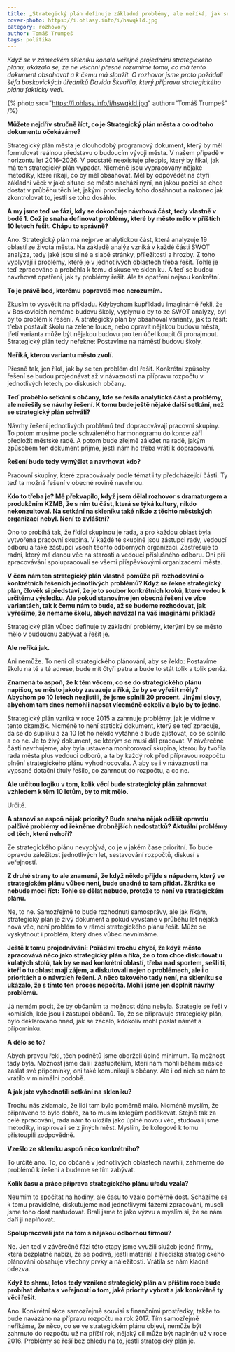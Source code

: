 ```yaml
---
title: „Strategický plán definuje základní problémy, ale neříká, jak se mají řešit,“ vysvětluje tajemník boskovického úřadu David Škvařil
cover-photo: https://i.ohlasy.info/i/hswqkld.jpg
category: rozhovory
author: Tomáš Trumpeš
tags: politika
---
```


*Když se v zámeckém skleníku konalo veřejné projednání strategického plánu, ukázalo se, že ne všichni přesně rozumíme tomu, co má tento dokument obsahovat a k čemu má sloužit. O rozhovor jsme proto požádali šéfa boskovických úředníků Davida Škvařila, který přípravu strategického plánu fakticky vedl.*

{% photo src="https://i.ohlasy.info/i/hswqkld.jpg" author="Tomáš Trumpeš" /%}

**Můžete nejdřív stručně říct, co je Strategický plán města a co od toho dokumentu očekáváme?**

Strategický plán města je dlouhodobý programový dokument, který by měl formulovat reálnou představu o budoucím vývoji města. V našem případě v horizontu let 2016–2026. V podstatě neexistuje předpis, který by říkal, jak má ten strategický plán vypadat. Nicméně jsou vypracovány nějaké metodiky, které říkají, co by měl obsahovat. Měl by odpovědět na čtyři základní věci: v jaké situaci se město nachází nyní, na jakou pozici se chce dostat v průběhu těch let, jakými prostředky toho dosáhnout a nakonec jak zkontrolovat to, jestli se toho dosáhlo.
 
**A my jsme teď ve fázi, kdy se dokončuje návrhová část, tedy vlastně v bodě 1. Což je snaha definovat problémy, které by město mělo v příštích 10 letech řešit. Chápu to správně?**

Ano. Strategický plán má nejprve analytickou část, která analyzuje 19 oblastí ze života města. Na základě analýz vzniká v každé části SWOT analýza, tedy jaké jsou silné a slabé stránky, příležitosti a hrozby. Z toho vyplývají i problémy, které je v jednotlivých oblastech třeba řešit. Tohle je teď zpracováno a proběhla k tomu diskuse ve skleníku. A teď se budou navrhovat opatření, jak ty problémy řešit. Ale ta opatření nejsou konkrétní.

**To je právě bod, kterému popravdě moc nerozumím.**

Zkusím to vysvětlit na příkladu. Kdybychom kupříkladu imaginárně řekli, že v Boskovicích nemáme budovu školy, vyplynulo by to ze SWOT analýzy, byl by to problém k řešení. A strategický plán by obsahoval varianty, jak to řešit: třeba postavit školu na zelené louce, nebo opravit nějakou budovu města, třetí varianta může být nějakou budovu pro ten účel koupit či pronajmout. Strategický plán tedy neřekne: Postavíme na náměstí budovu školy.

**Neříká, kterou variantu město zvolí.**

Přesně tak, jen říká, jak by se ten problém dal řešit. Konkrétní způsoby řešení se budou projednávat až v návaznosti na přípravu rozpočtu v jednotlivých letech, po diskusích občany.

**Teď proběhlo setkání s občany, kde se řešila analytická část a problémy, ale neřešily se návrhy řešení. K tomu bude ještě nějaké další setkání, než se strategický plán schválí?**

Návrhy řešení jednotlivých problémů teď dopracovávají pracovní skupiny. To potom musíme podle schváleného harmonogramu do konce září předložit městské radě. A potom bude zřejmě záležet na radě, jakým způsobem ten dokument přijme, jestli nám ho třeba vrátí k dopracování.

**Řešení bude tedy vymýšlet a navrhovat kdo?**

Pracovní skupiny, které zpracovávaly podle témat i ty předcházející části. Ty teď ta možná řešení v obecné rovině navrhnou.

**Kdo to třeba je? Mě překvapilo, když jsem dělal rozhovor s dramaturgem a produkčním KZMB, že s ním tu část, která se týká kultury, nikdo nekonzultoval. Na setkání na skleníku také nikdo z těchto městských organizací nebyl. Není to zvláštní?**

Ono to probíhá tak, že řídící skupinou je rada, a pro každou oblast byla vytvořena pracovní skupina. V každé té skupině jsou zástupci rady, vedoucí odboru a také zástupci všech těchto odborných organizací. Zastřešuje to radní, který má danou věc na starosti a vedoucí příslušného odboru. Oni při zpracovávání spolupracovali se všemi příspěvkovými organizacemi města.

**V čem nám ten strategický plán vlastně pomůže při rozhodování o konkrétních řešeních jednotlivých problémů? Když se řekne strategický plán, člověk si představí, že je to soubor konkrétních kroků, které vedou k určitému výsledku. Ale pokud stanovíme jen obecná řešení ve více variantách, tak k čemu nám to bude, až se budeme rozhodovat, jak vyřešíme, že nemáme školu, abych navázal na váš imaginární příklad?**

Strategický plán vůbec definuje ty základní problémy, kterými by se město mělo v budoucnu zabývat a řešit je.

**Ale neříká jak.**

Ani nemůže. To není cíl strategického plánování, aby se řeklo: Postavíme školu na té a té adrese, bude mít čtyři patra a bude to stát tolik a tolik peněz.

**Znamená to aspoň, že k těm věcem, co se do strategického plánu napíšou, se město jakoby zavazuje a říká, že by se vyřešit měly? Abychom po 10 letech nezjistili, že jsme splnili 20 procent. Jinými slovy, abychom tam dnes nemohli napsat víceméně cokoliv a bylo by to jedno.**

Strategický plán vzniká v roce 2015 a zahrnuje problémy, jak je vidíme v tento okamžik. Nicméně to není statický dokument, který se teď zpracuje, dá se do šuplíku a za 10 let ho někdo vytáhne a bude zjišťovat, co se splnilo a co ne. Je to živý dokument, se kterým se musí dál pracovat. V závěrečné části navrhujeme, aby byla ustavena monitorovací skupina, kterou by tvořila rada města plus vedoucí odborů, a ta by každý rok před přípravou rozpočtu plnění strategického plánu vyhodnocovala. A aby se i v návaznosti na vypsané dotační tituly řešilo, co zahrnout do rozpočtu, a co ne.

**Ale určitou logiku v tom, kolik věcí bude strategický plán zahrnovat vzhledem k těm 10 letům, by to mít mělo.**

Určitě.

**A stanoví se aspoň nějak priority? Bude snaha nějak odlišit opravdu palčivé problémy od řekněme drobnějších nedostatků? Aktuální problémy od těch, které nehoří?**

Ze strategického plánu nevyplývá, co je v jakém čase prioritní. To bude opravdu záležitost jednotlivých let, sestavování rozpočtů, diskusí s veřejností.

**Z druhé strany to ale znamená, že když někdo přijde s nápadem, který ve strategickém plánu vůbec není, bude snadné to tam přidat. Zkrátka se nebude moci říct: Tohle se dělat nebude, protože to není ve strategickém plánu.**

Ne, to ne. Samozřejmě to bude rozhodnutí samosprávy, ale jak říkám, strategický plán je živý dokument a pokud vyvstane v průběhu let nějaká nová věc, není problém to v rámci strategického plánu řešit. Může se vyskytnout i problém, který dnes vůbec nevnímáme.

**Ještě k tomu projednávání: Pořád mi trochu chybí, že když město zpracovává něco jako strategický plán a říká, že o tom chce diskutovat u kulatých stolů, tak by se nad konkrétní oblastí, třeba nad sportem, sešli ti, kteří o tu oblast mají zájem, a diskutovali nejen o problémech, ale i o prioritách a o návrzích řešení. A něco takového tady není, na skleníku se ukázalo, že s tímto ten proces nepočítá. Mohli jsme jen doplnit návrhy problémů.**

Já nemám pocit, že by občanům ta možnost dána nebyla. Strategie se řeší v komisích, kde jsou i zástupci občanů. To, že se připravuje strategický plán, bylo deklarováno hned, jak se začalo, kdokoliv mohl poslat námět a připomínku.

**A dělo se to?**

Abych pravdu řekl, těch podnětů jsme obdrželi úplné minimum. Ta možnost tady byla. Možnost jsme dali i zastupitelům, kteří nám mohli během měsíce zaslat své připomínky, oni také komunikují s občany. Ale i od nich se nám to vrátilo v minimální podobě.

**A jak jste vyhodnotili setkání na skleníku?**

Trochu nás zklamalo, že lidí tam bylo poměrně málo. Nicméně myslím, že připraveno to bylo dobře, za to musím kolegům poděkovat. Stejně tak za celé zpracování, rada nám to uložila jako úplně novou věc, studovali jsme metodiky, inspirovali se z jiných měst. Myslím, že kolegové k tomu přistoupili zodpovědně.

**Vzešlo ze skleníku aspoň něco konkrétního?**

To určitě ano. To, co občané v jednotlivých oblastech navrhli, zahrneme do problémů k řešení a budeme se tím zabývat.

**Kolik času a práce příprava strategického plánu úřadu vzala?**

Neumím to spočítat na hodiny, ale času to vzalo poměrně dost. Scházíme se k tomu pravidelně, diskutujeme nad jednotlivými fázemi zpracování, museli jsme toho dost nastudovat. Brali jsme to jako výzvu a myslím si, že se nám daří ji naplňovat.

**Spolupracovali jste na tom s nějakou odbornou firmou?**

Ne. Jen teď v závěrečné fázi této etapy jsme využili služeb jedné firmy, která bezplatně nabízí, že se podívá, jestli materiál z hlediska strategického plánování obsahuje všechny prvky a náležitosti. Vrátila se nám kladná odezva.

**Když to shrnu, letos tedy vznikne strategický plán a v příštím roce bude probíhat debata s veřejností o tom, jaké priority vybrat a jak konkrétně ty věci řešit.**

Ano. Konkrétní akce samozřejmě souvisí s finančními prostředky, takže to bude navázáno na přípravu rozpočtu na rok 2017. Tím samozřejmě neříkáme, že něco, co se ve strategickém plánu objeví, nemůže být zahrnuto do rozpočtu už na příští rok, nějaký cíl může být naplněn už v roce 2016. Problémy se řeší bez ohledu na to, jestli strategický plán je.


